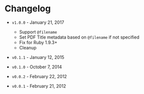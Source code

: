 # Changelog

* `v1.0.0` - January 21, 2017
  - Support `@filename`
  - Set PDF Title metadata based on `@filename` if not specified
  - Fix for Ruby 1.9.3+
  - Cleanup

* `v0.1.1` - January 12, 2015 
* `v0.1.0` - October 7, 2014 
* `v0.0.2` - February 22, 2012 
* `v0.0.1` - February 21, 2012
